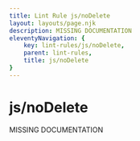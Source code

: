 ```yaml
---
title: Lint Rule js/noDelete
layout: layouts/page.njk
description: MISSING DOCUMENTATION
eleventyNavigation: {
	key: lint-rules/js/noDelete,
	parent: lint-rules,
	title: js/noDelete
}
---
```


# js/noDelete

MISSING DOCUMENTATION
